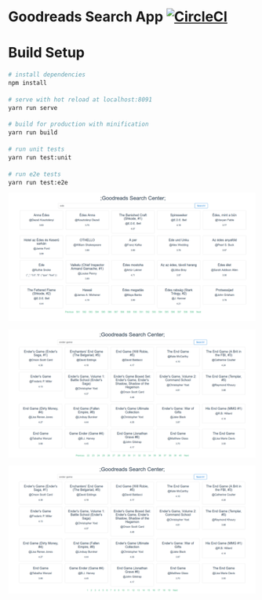 # Goodreads Search App [![CircleCI](https://circleci.com/gh/byteshiva/goodreadssearch.svg?style=svg)](https://circleci.com/gh/byteshiva/goodreadssearch)

# Build Setup

``` bash
# install dependencies
npm install

# serve with hot reload at localhost:8091
yarn run serve

# build for production with minification
yarn run build

# run unit tests
yarn run test:unit

# run e2e tests
yarn run test:e2e

```

![GoodRead Search App](https://raw.githubusercontent.com/byteshiva/goodreadssearch/master/screenshots/screenshot-localhost%208081-2018-06-11-09-27-10.png
)



![GoodRead Search App](https://raw.githubusercontent.com/byteshiva/goodreadssearch/master/screenshots/screenshot-localhost%208081-2018-06-11-09-31-20.png
)



![GoodRead Search App](https://raw.githubusercontent.com/byteshiva/goodreadssearch/master/screenshots/screenshot-localhost%208081-2018-06-11-09-31-57.png
)
